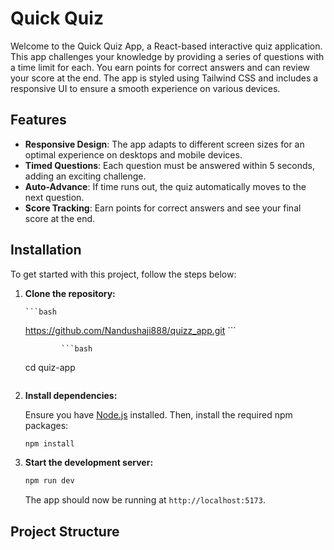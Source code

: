 # Quick Quiz

Welcome to the Quick Quiz App, a React-based interactive quiz application. This app challenges your knowledge by providing a series of questions with a time limit for each. You earn points for correct answers and can review your score at the end. The app is styled using Tailwind CSS and includes a responsive UI to ensure a smooth experience on various devices.

## Features

- **Responsive Design**: The app adapts to different screen sizes for an optimal experience on desktops and mobile devices.
- **Timed Questions**: Each question must be answered within 5 seconds, adding an exciting challenge.
- **Auto-Advance**: If time runs out, the quiz automatically moves to the next question.
- **Score Tracking**: Earn points for correct answers and see your final score at the end.

## Installation

To get started with this project, follow the steps below:

1.  **Clone the repository:**

        ```bash
    https://github.com/Nandushaji888/quizz_app.git
        ```
               
                ```bash

    cd quiz-app
    ```

2.  **Install dependencies:**

    Ensure you have [Node.js](https://nodejs.org/) installed. Then, install the required npm packages:

    ```bash
    npm install
    ```

3.  **Start the development server:**

    ```bash
    npm run dev
    ```

    The app should now be running at `http://localhost:5173`.

## Project Structure
